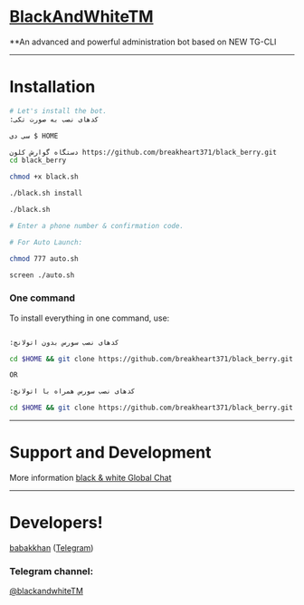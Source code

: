 # [BlackAndWhiteTM](https://telegram.me/BlackAndWhiteTM)

**An advanced and powerful administration bot based on NEW TG-CLI

* * *

# Installation

```sh
# Let's install the bot.
:کدهای نصب به صورت تکی

سی دی $ HOME

دستگاه گوارش کلون https://github.com/breakheart371/black_berry.git
cd black_berry

chmod +x black.sh

./black.sh install

./black.sh

# Enter a phone number & confirmation code.

# For Auto Launch:

chmod 777 auto.sh

screen ./auto.sh
```
### One command
To install everything in one command, use:
```sh

:کدهای نصب سورس بدون اتولانچ

cd $HOME && git clone https://github.com/breakheart371/black_berry.git && cd black_berry && chmod +x black.sh && ./black.sh install && ./black.sh

OR

:کدهای نصب سورس همراه با اتولانچ

cd $HOME && git clone https://github.com/breakheart371/black_berry.git && cd black_berry && chmod +x black.sh && ./black.sh install && chmod 777 auto.sh && screen ./auto.sh
```
* * *
# Support and Development

More information [black & white Global Chat](https://t.me/joinchat/)

* * *

# Developers!

[babakkhan](https://github.com/babakkhan375) ([Telegram](https://telegram.me/sudo_hacker))

### Telegram channel:

[@blackandwhiteTM](https://telegram.me/BlackAndWhiteTM)
